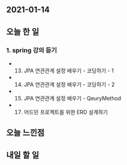 2021-01-14
--

## 오늘 한 일

### 1.  spring 강의 듣기
- 13. JPA 연관관계 설정 배우기 - 코딩하기 - 1
- 14. JPA 연관관계 설정 배우기 - 코딩하기 - 2
- 15. JPA 연관관계 설정 배우기 - QeuryMethod
- 17. 어드민 프로젝트를 위한 ERD 설계하기

## 오늘 느낀점



## 내일 할 일

